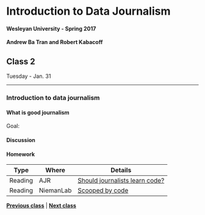 # Introduction to Data Journalism
  
#### Wesleyan University - Spring 2017
  
**Andrew Ba Tran and Robert Kabacoff**
  
## Class 2
Tuesday - Jan. 31
                             
----
                             
### Introduction to data journalism
                             
#### What is good journalism
                             
Goal: 
                             
#### Discussion

#### Homework
                          
|Type|Where|Details|
|---|---|---|
|Reading|AJR|[Should journalists learn code?](http://ajr.org/2014/09/24/should-journalists-learn-code/)|
|Reading|NiemanLab|[Scooped by code](http://www.niemanlab.org/2013/12/scooped-by-code/)|
                   
**[Previous class](class1.md)** | **[Next class](3.md)**
